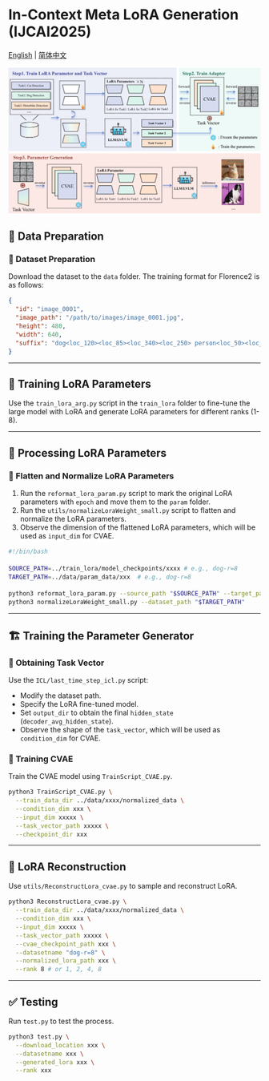 # In-Context Meta LoRA Generation (IJCAI2025)

[English](README.en.md) | [简体中文](README.md)  

![Pipeline](images/pipeline.jpg)

## 📌 Data Preparation

### 📂 Dataset Preparation
Download the dataset to the `data` folder. The training format for Florence2 is as follows:

```json
{
  "id": "image_0001",
  "image_path": "/path/to/images/image_0001.jpg",
  "height": 480,
  "width": 640,
  "suffix": "dog<loc_120><loc_85><loc_340><loc_250> person<loc_50><loc_30><loc_150><loc_200> car<loc_400><loc_150><loc_600><loc_300>"
}
```

---

## 🔧 Training LoRA Parameters
Use the `train_lora_arg.py` script in the `train_lora` folder to fine-tune the large model with LoRA and generate LoRA parameters for different ranks (1-8).

---

## 🔄 Processing LoRA Parameters
### 🔹 Flatten and Normalize LoRA Parameters
1. Run the `reformat_lora_param.py` script to mark the original LoRA parameters with `epoch` and move them to the `param` folder.
2. Run the `utils/normalizeLoraWeight_small.py` script to flatten and normalize the LoRA parameters.
3. Observe the dimension of the flattened LoRA parameters, which will be used as `input_dim` for CVAE.

```bash
#!/bin/bash

SOURCE_PATH=../train_lora/model_checkpoints/xxxx # e.g., dog-r=8
TARGET_PATH=../data/param_data/xxx  # e.g., dog-r=8

python3 reformat_lora_param.py --source_path "$SOURCE_PATH" --target_path "$TARGET_PATH"
python3 normalizeLoraWeight_small.py --dataset_path "$TARGET_PATH"
```

---

## 🏗️ Training the Parameter Generator
### 🔹 Obtaining Task Vector
Use the `ICL/last_time_step_icl.py` script:
- Modify the dataset path.
- Specify the LoRA fine-tuned model.
- Set `output_dir` to obtain the final `hidden_state` (`decoder_avg_hidden_state`).
- Observe the shape of the `task_vector`, which will be used as `condition_dim` for CVAE.

### 🔹 Training CVAE
Train the CVAE model using `TrainScript_CVAE.py`.

```bash
python3 TrainScript_CVAE.py \
  --train_data_dir ../data/xxxx/normalized_data \
  --condition_dim xxx \
  --input_dim xxxxx \
  --task_vector_path xxxxx \
  --checkpoint_dir xxx 
```

---

## 🔄 LoRA Reconstruction
Use `utils/ReconstructLora_cvae.py` to sample and reconstruct LoRA.

```bash
python3 ReconstructLora_cvae.py \
  --train_data_dir ../data/xxxx/normalized_data \
  --condition_dim xxx \
  --input_dim xxxxx \
  --task_vector_path xxxxx \
  --cvae_checkpoint_path xxx \
  --datasetname "dog-r=8" \
  --normalized_lora_path xxx \
  --rank 8 # or 1, 2, 4, 8
```

---

## ✅ Testing
Run `test.py` to test the process.

```bash
python3 test.py \
  --download_location xxx \
  --datasetname xxx \
  --generated_lora xxx \
  --rank xxx
```
